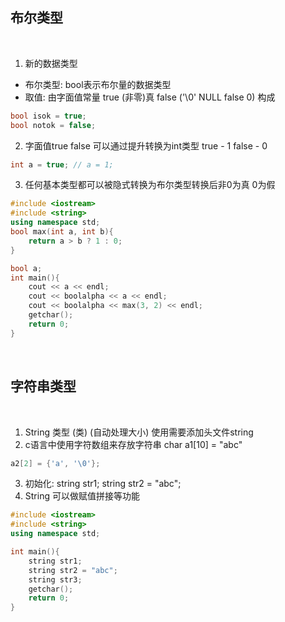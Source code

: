 ## 布尔类型

<br>

1) 新的数据类型
* 布尔类型: bool表示布尔量的数据类型
* 取值: 由字面值常量 true (非零)真 false ('\0' NULL false 0) 构成
```c++
bool isok = true;
bool notok = false;
```

2) 字面值true false 可以通过提升转换为int类型 true - 1 false - 0
```c++
int a = true; // a = 1;
```

3) 任何基本类型都可以被隐式转换为布尔类型转换后非0为真 0为假

```c++
#include <iostream>
#include <string>
using namespace std;
bool max(int a, int b){
    return a > b ? 1 : 0;
}

bool a;
int main(){
    cout << a << endl;
    cout << boolalpha << a << endl;
    cout << boolalpha << max(3, 2) << endl;
    getchar();
    return 0;
}
```

<br>

## 字符串类型

<br>

1) String 类型 (类) (自动处理大小) 使用需要添加头文件string
2) c语言中使用字符数组来存放字符串 char a1[10] = "abc"
```c
a2[2] = {'a', '\0'};
```
3) 初始化: string str1; string str2 = "abc";
4) String 可以做赋值拼接等功能

```c++
#include <iostream>
#include <string>
using namespace std;

int main(){
    string str1;
    string str2 = "abc";
    string str3;
    getchar();
    return 0;
}
```

